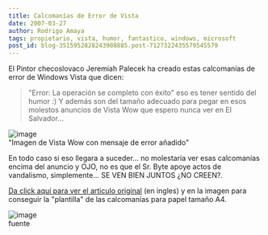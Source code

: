 ```yaml
---
title: Calcomanías de Error de Vista
date: 2007-03-27
author: Rodrigo Amaya
tags: propietario, vista, humor, fantastico, windows, microsoft
post_id: blog-3515952828243908885.post-7127322435579545579
---
```


El Pintor checoslovaco Jeremiah Palecek ha creado estas calcomanías de error de Windows Vista que dicen:
> "Error: La operación se completo con
> éxito"
eso es tener sentido del humor :) Y además son del tamaño adecuado para pegar en esos molestos anuncios de Vista Wow que espero nunca ver en El Salvador...

![image](https://bp3.blogger.com/_ayvorITawE4/RglNx57huUI/AAAAAAAAAOY/2Nk6fdeuAUA/s400/vistasticker.jpg)    
"Imagen de Vista Wow con
mensaje de error añadido"

En todo caso si eso llegara a suceder... no molestaría ver esas calcomanías encima del anuncio y OJO, no es que el Sr. Byte apoye actos de vandalismo, simplemente... SE VEN BIEN JUNTOS ¿NO CREEN?.

[Da click aquí para ver el articulo original](https://jeremiahpalecek.blogspot.com/2007/03/windows-vista-is-here-wow-im-so-excited.html) (en ingles) y en la imagen para conseguir
la "plantilla" de las calcomanías para papel tamaño A4.

![image](https://bp3.blogger.com/_ayvorITawE4/RglQw57huVI/AAAAAAAAAOg/j7I0m-PXFRE/s400/windows_vista_multiple.jpg)    
fuente